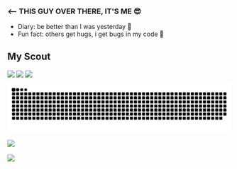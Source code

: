 
### <-- THIS GUY OVER THERE, IT'S ME 😎

-  Diary: be better than I was yesterday 🦾
-  Fun fact: others get hugs, i get bugs in my code 🐞

## My Scout

<div style="display: inline-block" >

<img align="center" height="90px" src="https://cdn.jsdelivr.net/gh/devicons/devicon/icons/html5/html5-original.svg" />

<img align="center" height="90px" src="https://cdn.jsdelivr.net/gh/devicons/devicon/icons/css3/css3-original.svg"/>

<img align="center" height="90px" src="https://cdn.jsdelivr.net/gh/devicons/devicon/icons/javascript/javascript-original.svg" />
</div>


 ![Snake animation](https://github.com/Bruno-SSC/Bruno-SSC/blob/output/github-contribution-grid-snake.svg)

 <a href = "mailto:bruno.velkia@gmail.com"><img src="https://img.shields.io/badge/-Gmail-%23333?style=for-the-badge&logo=gmail&logoColor=white" target="_blank"></a>

 <a href="https://www.linkedin.com/in/bruno-velkia-652650200" target="_blank"><img src="https://img.shields.io/badge/-LinkedIn-%230077B5?style=for-the-badge&logo=linkedin&logoColor=white" target="_blank"></a> 
